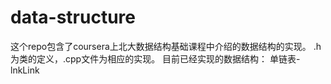# data-structure
这个repo包含了coursera上北大数据结构基础课程中介绍的数据结构的实现。
.h为类的定义，.cpp文件为相应的实现。
目前已经实现的数据结构：
单链表-lnkLink

